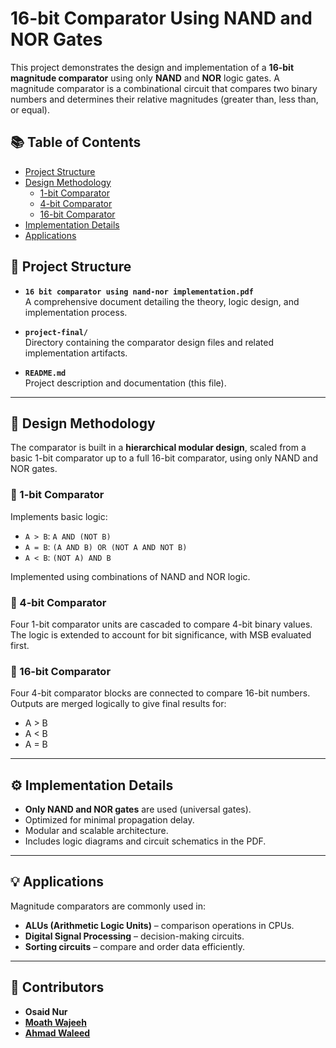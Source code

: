 # 16-bit Comparator Using NAND and NOR Gates
This project demonstrates the design and implementation of a **16-bit magnitude comparator** using only **NAND** and **NOR** logic gates. A magnitude comparator is a combinational circuit that compares two binary numbers and determines their relative magnitudes (greater than, less than, or equal).

## 📚 Table of Contents

- [Project Structure](#-project-structure)
- [Design Methodology](#-design-methodology)
   - [1-bit Comparator](#-1-bit-comparator)
   - [4-bit Comparator](#-4-bit-comparator)
   - [16-bit Comparator](#-16-bit-comparator)
- [Implementation Details](#️-implementation-details)
- [Applications](#-applications)


## 📁 Project Structure

- **`16 bit comparator using nand-nor implementation.pdf`**  
  A comprehensive document detailing the theory, logic design, and implementation process.

- **`project-final/`**  
  Directory containing the comparator design files and related implementation artifacts.

- **`README.md`**  
  Project description and documentation (this file).

---

## 🧠 Design Methodology

The comparator is built in a **hierarchical modular design**, scaled from a basic 1-bit comparator up to a full 16-bit comparator, using only NAND and NOR gates.

### 🔹 1-bit Comparator

Implements basic logic:
- `A > B`: `A AND (NOT B)`
- `A = B`: `(A AND B) OR (NOT A AND NOT B)`
- `A < B`: `(NOT A) AND B`

Implemented using combinations of NAND and NOR logic.

### 🔹 4-bit Comparator

Four 1-bit comparator units are cascaded to compare 4-bit binary values. The logic is extended to account for bit significance, with MSB evaluated first.

### 🔹 16-bit Comparator

Four 4-bit comparator blocks are connected to compare 16-bit numbers. Outputs are merged logically to give final results for:
- A > B
- A < B
- A = B

---

## ⚙️ Implementation Details

- **Only NAND and NOR gates** are used (universal gates).
- Optimized for minimal propagation delay.
- Modular and scalable architecture.
- Includes logic diagrams and circuit schematics in the PDF.

---

## 💡 Applications

Magnitude comparators are commonly used in:
- **ALUs (Arithmetic Logic Units)** – comparison operations in CPUs.
- **Digital Signal Processing** – decision-making circuits.
- **Sorting circuits** – compare and order data efficiently.

---

## 👥 Contributors

- **Osaid Nur**
- **[Moath Wajeeh](https://github.com/SuperMoathx7)**
- **[Ahmad Waleed](https://github.com/3ahma)**


